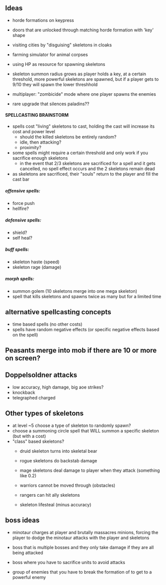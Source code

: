 ## Ideas
- horde formations on keypress
- doors that are unlocked through matching horde formation with 'key' shape
- visiting cities by "disguising" skeletons in cloaks
- farming simulator for animal corpses
- using HP as resource for spawning skeletons
- skeleton summon radius grows as player holds a key, at a certain threshold, more powerful skeletons are spawned, but if a player gets to 9/10 they will spawn the lower threshhold
- multiplayer: "zombicide" mode where one player spawns the enemies

- rare upgrade that silences paladins??

#### SPELLCASTING BRAINSTORM
- spells cost "living" skeletons to cast, holding the cast will increase its cost and power level
  - should the killed skeletons be entirely random?
  - idle, then attacking?
  - proximity?
- some spells might require a certain threshold and only work if you sacrifice enough skeletons
  - in the event that 2/3 skeletons are sacrificed for a spell and it gets cancelled, no spell effect occurs and the 2 skeletons remain dead
- as skeletons are sacrificed, their "souls" return to the player and fill the cast bar

##### offensive spells:
- force push
- hellfire? 

##### defensive spells:
- shield?
- self heal?

##### buff spells:
- skeleton haste (speed)
- skeleton rage (damage)

##### morph spells:
- summon golem (10 skeletons merge into one mega skeleton)
- spell that kills skeletons and spawns twice as many but for a limited time

## alternative spellcasting concepts
- time based spells (no other costs)
- spells have random negative effects (or specific negative effects based on the spell)

## Peasants merge into mob if there are 10 or more on screen?

## Doppelsoldner attacks
- low accuracy, high damage, big aoe strikes?
- knockback
- telegraphed charged

## Other types of skeletons
- at level ~5 choose a type of skeleton to randomly spawn?
- choose a summoning circle spell that WILL summon a specific skeleton (but with a cost)
- "class" based skeletons?
  - druid skeleton turns into skeletal bear
  - rogue skeletons do backstab damage
  - mage skeletons deal damage to player when they attack (something like 0.2)
  - warriors cannot be moved through (obstacles)
  - rangers can hit ally skeletons

  - skeleton lifesteal (minus accuracy)

## boss ideas
- minotaur charges at player and brutally massacres minions, forcing the player to dodge the minotaur attacks with the player and skeletons

- boss that is multiple bosses and they only take damage if they are all being attacked
- boss where you have to sacrifice units to avoid attacks
- group of enemies that you have to break the formation of to get to a powerful enemy
